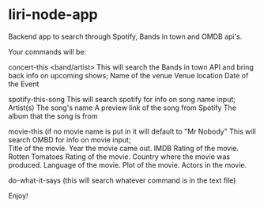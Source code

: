 # liri-node-app
Backend app to search through Spotify, Bands in town and OMDB api's.

Your commands will be:

concert-this <band/artist>
This will search the Bands in town API and bring back info on upcoming shows; 
  Name of the venue
  Venue location
  Date of the Event

spotify-this-song <song name>
This will search spotify for info on song name input; 
  Artist(s)
  The song's name
  A preview link of the song from Spotify
  The album that the song is from
  
movie-this <movie name> (if no movie name is put in it will default to "Mr Nobody"
This will search OMBD for info on movie input;   
   Title of the movie.
   Year the movie came out.
   IMDB Rating of the movie.
   Rotten Tomatoes Rating of the movie.
   Country where the movie was produced.
   Language of the movie.
   Plot of the movie.
   Actors in the movie.

do-what-it-says (this will search whatever command is in the text file)

Enjoy!
